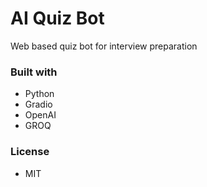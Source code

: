 # AI Quiz Bot
Web based quiz bot for interview preparation

### Built with
- Python
- Gradio
- OpenAI
- GROQ

### License
- MIT